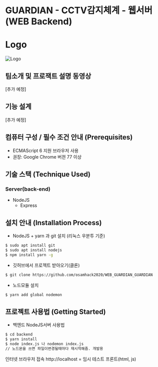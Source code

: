 # GUARDIAN - CCTV감지체계 - 웹서버(WEB Backend)

# Logo
![Logo](https://github.com/osamhack2020/WEB_GUARDIAN_GUARDIAN/blob/midend/logo.png)

## 팀소개 및 프로잭트 설명 동영상
[추가 예정]

## 기능 설계
[추가 예정]

## 컴퓨터 구성 / 필수 조건 안내 (Prerequisites)
* ECMAScript 6 지원 브라우저 사용
* 권장: Google Chrome 버젼 77 이상

## 기술 스택 (Technique Used)
### Server(back-end)
 - NodeJS
 	- Express

## 설치 안내 (Installation Process)
- NodeJS + yarn 과 git 설치 (리눅스 우분투 기준)
```bash
$ sudo apt install git
$ sudo apt install nodejs
$ npm install yarn -g
```
- 깃허브에서 프로젝트 받아오기(클론)
```bash
$ git clone https://github.com/osamhack2020/WEB_GUARDIAN_GUARDIAN
```
- 노드모듈 설치
```bash
$ yarn add global nodemon
```

## 프로젝트 사용법 (Getting Started)
- 백엔드 NodeJS서버 사용법
```bash
$ cd backend
$ yarn install
$ node index.js 나 nodemon index.js
// 노드몬을 쓰면 파일이변경될때마다 재시작해줌. 개발용
```
인터넷 브라우저 접속 http://localhost = 임시 테스트 프론트(html, js)
